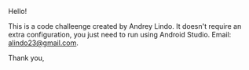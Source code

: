 Hello!

This is a code challeenge created by Andrey Lindo. It doesn't require an extra configuration, you just need to run using Android Studio.
Email: alindo23@gmail.com.


Thank you,
